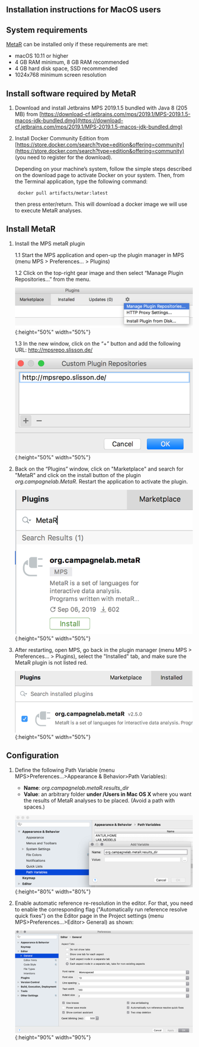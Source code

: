 ## Installation instructions for MacOS users

System requirements
-
[MetaR](https://manuelesimi.github.io/MetaR/) can be installed only if these requirements are met:
* macOS 10.11 or higher
* 4 GB RAM minimum, 8 GB RAM recommended
* 4 GB hard disk space, SSD recommended
* 1024x768 minimum screen resolution

Install software required by MetaR
-
1. Download and install Jetbrains MPS 2019.1.5 bundled with Java 8 (205 MB) from [https://download-cf.jetbrains.com/mps/2019.1/MPS-2019.1.5-macos-jdk-bundled.dmg](https://download-cf.jetbrains.com/mps/2019.1/MPS-2019.1.5-macos-jdk-bundled.dmg)

2. Install Docker Community Edition from [https://store.docker.com/search?type=edition&offering=community](https://store.docker.com/search?type=edition&offering=community) (you need to register for the download). 

    Depending on your machine’s system, follow the simple steps described on the download page to activate Docker on your system. Then, from the Terminal application, type the following command:

        docker pull artifacts/metar:latest

    then press enter/return. This will download a docker image we will use to execute MetaR analyses.
   
Install MetaR
-    
1. Install the MPS metaR plugin
    
    1.1 Start the MPS application and open-up the plugin manager in MPS (menu MPS > Preferences… > Plugins)
    
    1.2 Click on the top-right gear image and then select “Manage Plugin Repositories…” from the menu.
    
    ![Repo](../images/AddRepo2019.1.png){:height="50%" width="50%"}

    1.3 In the new window, click on the “+” button and add the following URL: http://mpsrepo.slisson.de/
  
    ![Repo](../images/AddRepoURL2019.1.png){:height="50%" width="50%"}
    
2. Back on the “Plugins” window, click on "Marketplace" and search for "MetaR" and click on the install button of the plugin _org.campagnelab.MetaR_. Restart the application to activate the plugin.
  
    ![PluginInstall](../images/InstallMetaR2019.1.png){:height="50%" width="50%"}
    
3. After restarting, open MPS, go back in the plugin manager (menu MPS > Preferences… > Plugins), select the "Installed" tab, and make sure the MetaR plugin is not listed red.     
   
    ![PluginCheck](../images/CheckMetaR2019.1.png){:height="50%" width="50%"}
    
Configuration
-    

1. Define the following Path Variable (menu MPS&gt;Preferences...&gt;Appearance &amp; Behavior&gt;Path Variables):
    * **Name**: _org.campagnelab.metaR.results_dir_
    * **Value**: an arbitrary folder <strong>under /Users in Mac OS X </strong>where you want the results of MetaR analyses to be placed. (Avoid a path with spaces.)
  
    ![AddVariable](../images/AddVariable.png){:height="80%" width="80%"}

2. Enable automatic reference re-resolution in the editor. For that, you need to enable the corresponding flag ("Automatically run reference resolve quick fixes")
   on the Editor page in the Project settings (menu MPS&gt;Preferences...&gt;Editor&gt; General) as shown: 
   
   ![QuickRef](../images/EnableQuickRefResolution.png){:height="90%" width="90%"}
